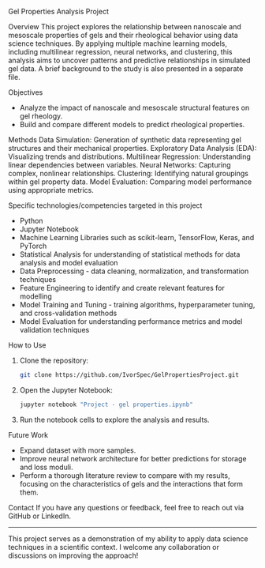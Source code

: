Gel Properties Analysis Project

Overview
This project explores the relationship between nanoscale and mesoscale properties of gels and their rheological behavior using data science techniques. 
By applying multiple machine learning models, including multilinear regression, neural networks, and clustering, this analysis aims to uncover patterns and predictive relationships in simulated gel data. A brief background to the study is also presented in a separate file. 

Objectives
- Analyze the impact of nanoscale and mesoscale structural features on gel rheology.
- Build and compare different models to predict rheological properties.

Methods
Data Simulation: Generation of synthetic data representing gel structures and their mechanical properties.
Exploratory Data Analysis (EDA): Visualizing trends and distributions.
Multilinear Regression: Understanding linear dependencies between variables.
Neural Networks: Capturing complex, nonlinear relationships.
Clustering: Identifying natural groupings within gel property data.
Model Evaluation: Comparing model performance using appropriate metrics.

Specific technologies/competencies targeted in this project
- Python
- Jupyter Notebook
- Machine Learning Libraries such as scikit-learn, TensorFlow, Keras, and PyTorch
- Statistical Analysis for understanding of statistical methods for data analysis and model evaluation
- Data Preprocessing - data cleaning, normalization, and transformation techniques
- Feature Engineering to identify and create relevant features for modelling
- Model Training and Tuning - training algorithms, hyperparameter tuning, and cross-validation methods
- Model Evaluation for understanding performance metrics and model validation techniques

How to Use
1. Clone the repository:
   ```sh
   git clone https://github.com/IvorSpec/GelPropertiesProject.git
   ```
2. Open the Jupyter Notebook:
   ```sh
   jupyter notebook "Project - gel properties.ipynb"
   ```
3. Run the notebook cells to explore the analysis and results.

Future Work
- Expand dataset with more samples.
- Improve neural network architecture for better predictions for storage and loss moduli.
- Perform a thorough literature review to compare with my results, focusing on the characteristics of gels and the interactions that form them.

Contact
If you have any questions or feedback, feel free to reach out via GitHub or LinkedIn.

---
This project serves as a demonstration of my ability to apply data science techniques in a scientific context. I welcome any collaboration or discussions on improving the approach!

